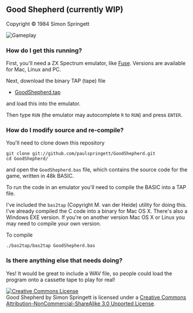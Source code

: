 ## Good Shepherd (currently WIP)

Copyright &copy; 1984 Simon Springett

![Gameplay](http://f.cl.ly/items/2M1715460c3L263E0i28/GoodShepherd.mov.gif)

### How do I get this running?

First, you'll need a ZX Spectrum emulator, like [Fuse](http://fuse-emulator.sourceforge.net/). Versions are available for Mac, Linux and PC.

Next, download the binary TAP (tape) file

* [GoodShepherd.tap](https://github.com/paulspringett/GoodShepherd/raw/v1.0/GoodShepherd.tap)

and load this into the emulator.

Then type `RUN` (the emulator may autocomplete `R` to `RUN`) and press `ENTER`.

### How do I modify source and re-compile?

You'll need to clone down this repository

    git clone git://github.com/paulspringett/GoodShepherd.git
    cd GoodShepherd/

and open the `GoodShepherd.bas` file, which contains the source code for the game, written in 48k BASIC.

To run the code in an emulator you'll need to compile the BASIC into a TAP file.

I've included the `bas2tap` (Copyright M. van der Heide) utility for doing this. I've already compiled the C code into a binary for Mac OS X. There's also a Windows EXE version. If you're on another version Mac OS X or Linux you may need to compile your own version.

To compile

    ./bas2tap/bas2tap GoodShepherd.bas

### Is there anything else that needs doing?

Yes! It would be great to include a WAV file, so people could load the program onto a cassette tape to play for real!

<a rel="license" href="http://creativecommons.org/licenses/by-nc-sa/3.0/deed.en_US"><img alt="Creative Commons License" style="border-width:0" src="http://i.creativecommons.org/l/by-nc-sa/3.0/88x31.png" /></a><br /><span xmlns:dct="http://purl.org/dc/terms/" href="http://purl.org/dc/dcmitype/InteractiveResource" property="dct:title" rel="dct:type">Good Shepherd</span> by <span xmlns:cc="http://creativecommons.org/ns#" property="cc:attributionName">Simon Springett</span> is licensed under a <a rel="license" href="http://creativecommons.org/licenses/by-nc-sa/3.0/deed.en_US">Creative Commons Attribution-NonCommercial-ShareAlike 3.0 Unported License</a>.
